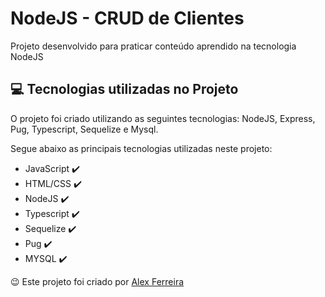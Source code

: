 # NodeJS - CRUD de Clientes

Projeto desenvolvido para praticar conteúdo aprendido na tecnologia NodeJS

## 💻 Tecnologias utilizadas no Projeto

O projeto foi criado utilizando as seguintes tecnologias: NodeJS, Express, Pug, Typescript, Sequelize e Mysql.

Segue abaixo as principais tecnologias utilizadas neste projeto:

<ul>
    <li>JavaScript ✔️</li>
    <li>HTML/CSS ✔️</li>
    <li>NodeJS ✔️</li>
    <li>Typescript ✔️</li>
    <li>Sequelize ✔️</li>
    <li>Pug ✔️</li>
    <li>MYSQL  ✔️</li>
</ul>

😉 Este projeto foi criado por <a href="https://www.linkedin.com/in/dev-alex-ferreira/">Alex Ferreira</a>
